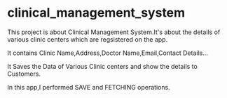# clinical_management_system

This project is about Clinical Management System.It's about the details of various clinic centers which are regsistered on the app.

It contains Clinic Name,Address,Doctor Name,Email,Contact Details...

It Saves the Data of Various Clinic centers and show the details to Customers.

In this app,I performed SAVE and FETCHING operations.
